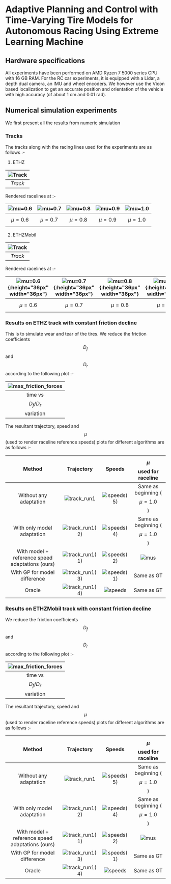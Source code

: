 # Adaptive Planning and Control with Time-Varying Tire Models for Autonomous Racing Using Extreme Learning Machine

## Hardware specifications

All experiments have been performed on AMD Ryzen 7 5000 series CPU with 16 GB RAM. For the RC car experiments, it is equipped with a Lidar, a depth dual camera, an IMU and wheel encoders. We however use the Vicon based localization to get an accurate position and orientation of the vehicle with high accuracy (of about 1 cm and 0.01 rad).

## Numerical simulation experiments 

We first present all the results from numeric simulation

### Tracks 

The tracks along with the racing lines used for the experiments are as follows :-

1. ETHZ

| ![Track](https://github.com/dvij542/apacrace/assets/43860166/7031dbe5-4ebb-481e-af0a-91de0672177a) |
|:--:| 
| *Track* |

Rendered racelines at :-

<div class="table-wrapper" markdown="block">

| ![mu=0.6](https://github.com/dvij542/apacrace/assets/43860166/cfbb4a36-e02c-4370-bdcd-914c74f0a686) | ![mu=0.7](https://github.com/dvij542/apacrace/assets/43860166/eaf8f0d5-c88a-47eb-93a7-22592b26b452) | ![mu=0.8](https://github.com/dvij542/apacrace/assets/43860166/cbb1d89f-941d-48ef-9f60-d9a2e2d82c00) | ![mu=0.9](https://github.com/dvij542/apacrace/assets/43860166/6c9e0cd9-d8fc-45b4-b014-37b9e3d4baec) | ![mu=1.0](https://github.com/dvij542/apacrace/assets/43860166/38291ddb-2e58-413d-ae41-9ca07071b430) |
|:--:|:--:|:--:|:--:|:--:| 
| $$\mu=0.6$$ | $$\mu=0.7$$ | $$\mu=0.8$$ | $$\mu=0.9$$ | $$\mu=1.0$$ | 

</div>

2. ETHZMobil

| ![Track](https://github.com/dvij542/apacrace/assets/43860166/6a0714ae-1a0d-44f5-a081-9c773b0a4798) |
|:--:| 
| *Track* |

Rendered racelines at :-

| ![mu=0.6](https://github.com/dvij542/apacrace/assets/43860166/ac77b1b8-6347-4b07-8a5e-b6c97105591a){:height="36px" width="36px"} | ![mu=0.7](https://github.com/dvij542/apacrace/assets/43860166/9cccc787-a517-4095-a7b1-79ab5ed4df14){:height="36px" width="36px"} | ![mu=0.8](https://github.com/dvij542/apacrace/assets/43860166/f0cdaf09-fcec-49ac-ad80-d56a84e246bb){:height="36px" width="36px"} | ![mu=0.9](https://github.com/dvij542/apacrace/assets/43860166/4d547a5a-5efe-49af-8212-e2778d1b792f){:height="36px" width="36px"} | ![mu=1.0](https://github.com/dvij542/apacrace/assets/43860166/977537e3-072b-4ac7-bf0a-8d53345a5f8f){:height="36px" width="36px"} |
|:--:|:--:|:--:|:--:|:--:| 
| $$\mu=0.6$$ | $$\mu=0.7$$ | $$\mu=0.8$$ | $$\mu=0.9$$ | $$\mu=1.0$$ | 

### Results on ETHZ track with constant friction decline 

This is to simulate wear and tear of the tires. We reduce the friction coefficients $$D_f$$ and $$D_r$$ according to the following plot :-

| ![max_friction_forces](https://github.com/dvij542/apacrace/assets/43860166/683361dd-918f-4b4e-aeda-0cfd74263175) |
|:--:| 
| time vs $$D_f/D_r$$ variation |

The resultant trajectory, speed and $$\mu$$ (used to render raceline reference speeds) plots for different algorithms are as follows :-

| Method | Trajectory | Speeds | $$\mu$$ used for raceline |
|:--:|:--:|:--:|:--:|
| Without any adaptation | ![track_run1](https://github.com/dvij542/apacrace/assets/43860166/5926a316-9ec5-442e-9343-a19ef6719039) | ![speeds(5)](https://github.com/dvij542/apacrace/assets/43860166/6d3857e5-4e89-403a-9d3f-65d4a88f72b9) | Same as beginning ($$\mu=1.0$$) |
| With only model adaptation | ![track_run1(2)](https://github.com/dvij542/apacrace/assets/43860166/5e3267ed-e14e-4af3-bba1-13ede6c88f8b) |  ![speeds(4)](https://github.com/dvij542/apacrace/assets/43860166/ebd866d6-4d0d-4e92-a304-d34d24512656) | Same as beginning ($$\mu=1.0$$) |
| With model + reference speed adaptations (ours) | ![track_run1(1)](https://github.com/dvij542/apacrace/assets/43860166/ec311b82-e156-4664-ada1-8f652fbaae1d) | ![speeds(2)](https://github.com/dvij542/apacrace/assets/43860166/2de032d9-f364-4c2e-87ee-45854aae2b39) | ![mus](https://github.com/dvij542/apacrace/assets/43860166/cc0e9485-c315-4853-a370-8302c1a570a6) |
| With GP for model difference | ![track_run1(3)](https://github.com/dvij542/apacrace/assets/43860166/bb7206f9-cc1a-4cc8-8c01-199340e177b9) | ![speeds(1)](https://github.com/dvij542/apacrace/assets/43860166/3c84b375-fd17-4539-899e-b9a398fdb461) | Same as GT |
| Oracle | ![track_run1(4)](https://github.com/dvij542/apacrace/assets/43860166/b05c9edc-7c32-4138-a641-c614d925a079) | ![speeds](https://github.com/dvij542/apacrace/assets/43860166/3550dfa0-ec21-4dc6-bb68-7ad560b71019) | Same as GT |

### Results on ETHZMobil track with constant friction decline 

We reduce the friction coefficients $$D_f$$ and $$D_r$$ according to the following plot :-

| ![max_friction_forces](https://github.com/dvij542/apacrace/assets/43860166/75e8377f-8fad-4d5f-8bd2-a65e51c1ed86) |
|:--:| 
| time vs $$D_f/D_r$$ variation |

The resultant trajectory, speed and $$\mu$$ (used to render raceline reference speeds) plots for different algorithms are as follows :-

| Method | Trajectory | Speeds | $$\mu$$ used for raceline |
|:--:|:--:|:--:|:--:|
| Without any adaptation | ![track_run1](https://github.com/dvij542/apacrace/assets/43860166/5926a316-9ec5-442e-9343-a19ef6719039) | ![speeds(5)](https://github.com/dvij542/apacrace/assets/43860166/6d3857e5-4e89-403a-9d3f-65d4a88f72b9) | Same as beginning ($$\mu=1.0$$) |
| With only model adaptation | ![track_run1(2)](https://github.com/dvij542/apacrace/assets/43860166/5e3267ed-e14e-4af3-bba1-13ede6c88f8b) |  ![speeds(4)](https://github.com/dvij542/apacrace/assets/43860166/ebd866d6-4d0d-4e92-a304-d34d24512656) | Same as beginning ($$\mu=1.0$$) |
| With model + reference speed adaptations (ours) | ![track_run1(1)](https://github.com/dvij542/apacrace/assets/43860166/ec311b82-e156-4664-ada1-8f652fbaae1d) | ![speeds(2)](https://github.com/dvij542/apacrace/assets/43860166/2de032d9-f364-4c2e-87ee-45854aae2b39) | ![mus](https://github.com/dvij542/apacrace/assets/43860166/cc0e9485-c315-4853-a370-8302c1a570a6) |
| With GP for model difference | ![track_run1(3)](https://github.com/dvij542/apacrace/assets/43860166/bb7206f9-cc1a-4cc8-8c01-199340e177b9) | ![speeds(1)](https://github.com/dvij542/apacrace/assets/43860166/3c84b375-fd17-4539-899e-b9a398fdb461) | Same as GT |
| Oracle | ![track_run1(4)](https://github.com/dvij542/apacrace/assets/43860166/b05c9edc-7c32-4138-a641-c614d925a079) | ![speeds](https://github.com/dvij542/apacrace/assets/43860166/3550dfa0-ec21-4dc6-bb68-7ad560b71019) | Same as GT |
